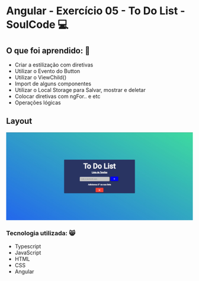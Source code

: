 # Angular - Exercício 05 - To Do List - SoulCode 💻

## O que foi aprendido: 🚀
- Criar a estilização com diretivas
- Utilizar o Evento do Button
- Utilizar o ViewChild()
- Import de alguns componentes
- Utilizar o Local Storage para Salvar, mostrar e deletar
- Colocar diretivas com ngFor.. e etc
- Operações lógicas

## Layout
![Layout - Desktop](https://github.com/Raiannecaroline/exercicio-05-to-do-list-SoulCode/blob/main/img/toDo-list.jpg)

### Tecnologia utilizada: 😸
- Typescript
- JavaScript
- HTML
- CSS
- Angular
